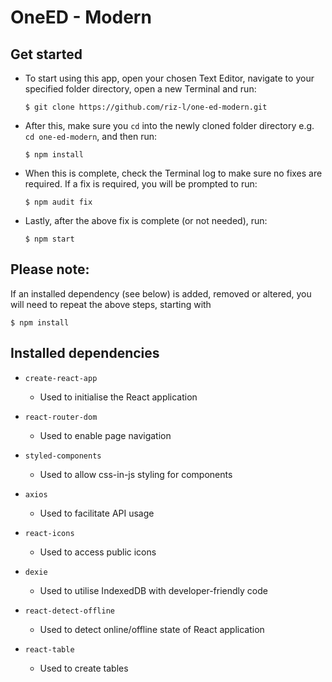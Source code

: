 # OneED - Modern

## Get started

- To start using this app, open your chosen Text Editor, navigate to your specified folder directory, open a new Terminal and run:

  ```
  $ git clone https://github.com/riz-l/one-ed-modern.git
  ```

- After this, make sure you `cd` into the newly cloned folder directory e.g. `cd one-ed-modern`, and then run:

  ```
  $ npm install
  ```

- When this is complete, check the Terminal log to make sure no fixes are required. If a fix is required, you will be prompted to run:

  ```
  $ npm audit fix
  ```

- Lastly, after the above fix is complete (or not needed), run:

  ```
  $ npm start
  ```

## Please note:

If an installed dependency (see below) is added, removed or altered, you will need to repeat the above steps, starting with

```
$ npm install
```

## Installed dependencies

- `create-react-app`

  - Used to initialise the React application

- `react-router-dom`

  - Used to enable page navigation

- `styled-components`

  - Used to allow css-in-js styling for components

- `axios`

  - Used to facilitate API usage

- `react-icons`

  - Used to access public icons

- `dexie`

  - Used to utilise IndexedDB with developer-friendly code

- `react-detect-offline`

  - Used to detect online/offline state of React application

- `react-table`

  - Used to create tables
